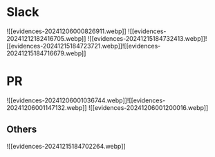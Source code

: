 # Slack
![[evidences-20241206000826911.webp]]
![[evidences-20241212182416705.webp]]
![[evidences-20241215184732413.webp]]![[evidences-20241215184723721.webp]]![[evidences-20241215184716679.webp]]

# PR

![[evidences-20241206001036744.webp]]![[evidences-20241206001147132.webp]]
![[evidences-20241206001200016.webp]]
## Others
![[evidences-20241215184702264.webp]]